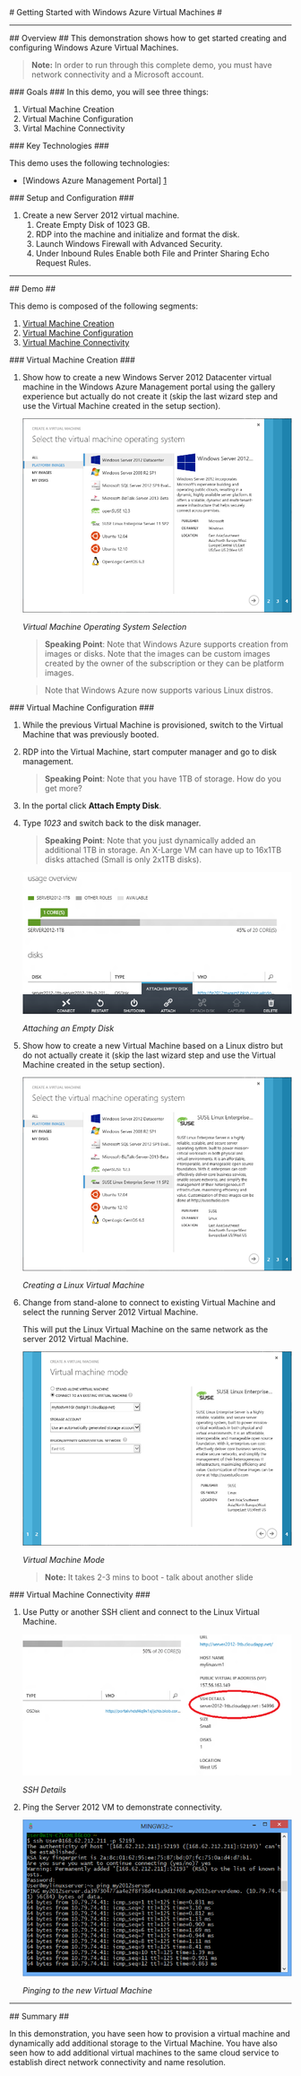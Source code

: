 ﻿<a name="title" />
# Getting Started with Windows Azure Virtual Machines #

---

<a name="Overview" />
## Overview ##
This demonstration shows how to get started creating and configuring Windows Azure Virtual Machines.

> **Note:** In order to run through this complete demo, you must have network connectivity and a Microsoft account.

<a id="goals" />
### Goals ###
In this demo, you will see three things:

1.	Virtual Machine Creation
1.	Virtual Machine Configuration 
1.	Virtal Machine Connectivity 

<a name="technologies" />
### Key Technologies ###

This demo uses the following technologies:

- [Windows Azure Management Portal] [1]

[1]: https://manage.windowsazure.com/

<a name="setup" />
### Setup and Configuration ###

1.	Create a new Server 2012 virtual machine.
	1.	Create Empty Disk of 1023 GB.
	1.	RDP into the machine and initialize and format the disk.
	1.	Launch Windows Firewall with Advanced Security.
	1.	Under Inbound Rules Enable both File and Printer Sharing Echo Request Rules.

---

<a name="Demo" />
## Demo ##

This demo is composed of the following segments:

1. [Virtual Machine Creation](#segment1)
1. [Virtual Machine Configuration](#segment2)
1. [Virtual Machine Connectivity](#segment3)

<a name="segment1" />
### Virtual Machine Creation ###

1.	Show how to create a new Windows Server 2012 Datacenter virtual machine in the Windows Azure Management portal using the gallery experience but actually do not create it (skip the last wizard step and use the Virtual Machine created in the setup section).

	![VM OS Selection](Images/vm-os-selection.png?raw=true "VM OS Selection")

	_Virtual Machine Operating System Selection_

	> **Speaking Point**: Note that Windows Azure supports creation from images or disks. Note that the images can be custom images created by the owner of the subscription or they can be platform images.

	> Note that Windows Azure now supports various Linux distros.


<a name="segment2" />
### Virtual Machine Configuration ###

1.	While the previous Virtual Machine is provisioned, switch to the Virtual Machine that was previously booted.

1. RDP into the Virtual Machine, start computer manager and go to disk management.

	> **Speaking Point**: Note that you have 1TB of storage. How do you get more? 

1. In the portal click **Attach Empty Disk**.

1. Type _1023_ and switch back to the disk manager.

	> **Speaking Point**: Note that you just dynamically added an additional 1TB in storage.
	> An X-Large VM can have up to 16x1TB disks attached (Small is only 2x1TB disks).

	![Attaching an Empty Disk](Images/attaching-an-empty-disk.png?raw=true)

	_Attaching an Empty Disk_

1. Show how to create a new Virtual Machine based on a Linux distro but do not actually create it (skip the last wizard step and use the Virtual Machine created in the setup section).

	![Creating a Linux VM](Images/creating-a-linux-vm.png?raw=true)

	_Creating a Linux Virtual Machine_

1. Change from stand-alone to connect to existing Virtual Machine and select the running Server 2012 Virtual Machine.

	This will put the Linux Virtual Machine on the same network as the server 2012 Virtual Machine.

	![VM Mode](Images/vm-mode.png?raw=true "VM Mode")

	_Virtual Machine Mode_

	> **Note:** It takes 2-3 mins to boot - talk about another slide


<a name="segment3" />
### Virtual Machine Connectivity ###

1. Use Putty or another SSH client and connect to the Linux Virtual Machine.

	![SSH Details](Images/ssh-details.png?raw=true "SSH Details")

	_SSH Details_

1. Ping the Server 2012 VM to demonstrate connectivity.

	![Ping to the new VM](Images/ping-to-the-new-vm.png?raw=true "Ping to the new VM")
	
	_Pinging to the new Virtual Machine_

---

<a name="summary" />
## Summary ##

In this demonstration, you have seen how to provision a virtual machine and dynamically add additional storage to the Virtual Machine. You have also seen how to add additional virtual machines to the same cloud service to establish direct network connectivity and name resolution.